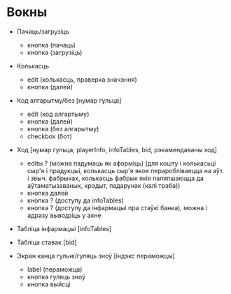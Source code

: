 # Вокны
- Пачаць/загрузіць
  - кнопка (пачаць)
  - кнопка (загрузіць)
- Колькасць
  - edit (колькасць, праверка значэння)
  - кнопка (далей)
- Код алгарытму/без [нумар гульца]
  - edit (код алгартыму)
  - кнопка (далей)
  - кнопка (без алгарытму)
  - checkbox (бот)
- Ход [нумар гульца, playerInfo, infoTables, bid, рэкамендаваны ход]
  - editы ? (можна падумаць як аформіць) (для кошту і колькасьці сыр'я і прадукцыі, колькасць сыр'я якое пераробліваецца на аўт. і звыч. фабрыках, колькасць фабрык якія паляпшаюцца да аўтаматызаваных, крэдыт, падарунак (калі трэба))
  - кнопка далей
  - кнопка ? (доступу да infoTables)
  - кнопка ? (доступу да інфармацыі пра стаўкі банка), можна і адразу выводзіць у акне
- Табліца інфармацыі [infoTables]
- Табліца ставак [bid]

- Экран канца гульні/гуляць зноў [індэкс пераможцы]
  - label (пераможца)
  - кнопка гуляць зноў
  - кнопка выйсці

